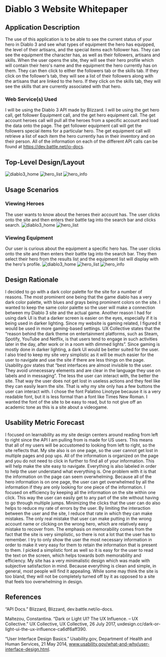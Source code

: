 # Diablo 3 Website Whitepaper

## Application Description
The use of this application is to be able to see the current status of your hero in Diablo 3 and see what types of equipment the hero has equipped, the level of their artisans, and the special items each follower has. They can see the equipment the character has, as well as their followers, artisans and skills. When the user opens the site, they will see their hero profile which will contain their hero's name and the equipment the hero currently has on them. They can then click to either the followers tab or the skills tab. If they click on the follower’s tab, they will see a list of their followers along with the artisans that are linked to the hero. If they click on the skills tab, they will see the skills that are currently associated with that hero.

### Web Service(s) Used
I will be using the Diablo 3 API made by Blizzard. I will be using the get hero call, get follower Equipment call, and the get hero equipment call. The get account heroes call will pull all the heroes from a specific account and load the data onto the page. The get follower equipment call will get the followers special items for a particular hero. The get equipment call will retrieve a list of each item the hero currently has in their inventory and on their person.  All of the information on each of the different API calls can be found at https://dev.battle.net/io-docs.

## Top-Level Design/Layout
![diablo3_home](https://github.com/szafiris/Portfolio/blob/master/diablo3_home.PNG)
![hero_list](https://github.com/szafiris/Portfolio/blob/master/hero_list.PNG)
![hero_info](https://github.com/szafiris/Portfolio/blob/master/hero_info.PNG)

## Usage Scenarios

### Viewing Heroes
The user wants to know about the heroes their account has. The user clicks onto the site and then enters their battle tag into the search bar and clicks search.
![diablo3_home](https://github.com/szafiris/Portfolio/blob/master/diablo3_home.PNG)
![hero_list](https://github.com/szafiris/Portfolio/blob/master/hero_list.PNG)

### Viewing Equipment
Our user is curious about the equipment a specific hero has. The user clicks onto the site and then enters their battle tag into the search bar. They then select their hero from the results list and the equipment list will display with the hero's profile.
![diablo3_home](https://github.com/szafiris/Portfolio/blob/master/diablo3_home.PNG)
![hero_list](https://github.com/szafiris/Portfolio/blob/master/hero_list.PNG)
![hero_info](https://github.com/szafiris/Portfolio/blob/master/hero_info.PNG)

## Design Rationale
I decided to go with a dark color palette for the site for a number of reasons. The most prominent one being that the game diablo has a very dark color palette, with blues and grays being prominent colors on the site. I wanted to keep the same color palette so the user will make a connection between my Diablo 3 site and the actual game. Another reason I had for using dark UI is that a darker screen is easier on the eyes, especially if it is being used in darker lighting. Since my website is gaming related, I figured it would be used in more gaming-based settings. UX Collective states that the “reason behind the dark theme on entertainment platforms, such as Steam, Spotify, YouTube and Netflix, is that users tend to engage in such activities later in the day, after work or in a room with dimmed lights”. Since gaming is mostly done in darker lighting, a dark UI would be better suited for the user. I also tried to keep my site very simplistic as it will be much easier for the user to navigate and use the site if there are less things on the page. Usability.gov states that “best interfaces are almost invisible to the user. They avoid unnecessary elements and are clear in the language they use on labels and in messaging”. The less the user can interact with, the better the site. That way the user does not get lost in useless actions and they feel like they can easily learn the site. That is why my site only has a few buttons the user can interact with. I chose the font Palatino Linotype because it is a very readable font, but it is less formal than a font like Times New Roman. I wanted the font of the site to be easy to read, but to not give off an academic tone as this is a site about a videogame.

## Usability Metric Forecast
I focused on learnability as my site design centers around reading from left to right since the API I am pulling from is made for US users. This means that all of my users will be accustomed to looking from left to right, so the site reflects that. My site also is on one page, so the user cannot get lost in multiple pages and pop ups. All of the information is organized on the page and you do not need to click in further to find all of your information. This will help make the site easy to navigate. Everything is also labeled in order to help the user understand what everything is. One problem with it is that the information on the page can seem overwhelming. Because all of the hero information is on one page, the user can get overwhelmed by all the information if they are only looking for one piece of the information. I focused on efficiency by keeping all the information on the site within one click. This way the user can easily get to any part of the site without having to go through multiple jumps. Minimizing the clicks that the user can do also helps to reduce my rate of errors by the user. By limiting the interaction between the user and the site, I reduce that rate in which they can make mistakes. The only real mistake that user can make putting in the wrong account name or clicking on the wrong hero, which are relatively easy mistake to recover from. The emphasis on memorability comes from the fact that the site is very simplistic, so there is not a lot that the user has to remember. I try to only show the user the most necessary information in order to make it very easy for them to retain the information that is present to them. I picked a simplistic font as well so it is easy for the user to read the text on the screen, which helps towards both memorability and efficiency. My site has a very minimalistic design which was made with subjective satisfaction in mind. Because everything is clean and simple, in general, most people will find it appealing. While some may think the site is too bland, they will not be completely turned off by it as opposed to a site that feels too overwhelming in design.

## References
“API Docs.” Blizzard, Blizzard, dev.battle.net/io-docs.

Maltezou, Constantina. “Dark or Light UI? The UX Influence. – UX Collective.” UX Collective, UX Collective, 26 July 2017, uxdesign.cc/dark-or-light-ui-the-ux-influence-ca6df6aff390.

“User Interface Design Basics.” Usability.gov, Department of Health and Human Services, 21 May 2014, www.usability.gov/what-and-why/user-interface-design.html.
